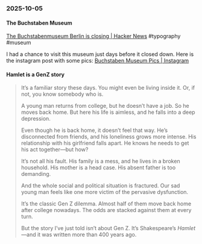 ### 2025-10-05
#### The Buchstaben Museum
[The Buchstabenmuseum Berlin is closing \| Hacker News](https://news.ycombinator.com/item?id=45472678) #typography #museum

I had a chance to visit this museum just days before it closed down. Here is the instagram post with some pics: [Buchstaben Museum Pics | Instagram](https://www.instagram.com/p/DPYRTczCKQm/?img_index=1)

#### Hamlet is a GenZ story

> It’s a familiar story these days. You might even be living inside it. Or, if not, you know somebody who is.
> 
> A young man returns from college, but he doesn’t have a job. So he moves back home. But here his life is aimless, and he falls into a deep depression.
> 
> Even though he is back home, it doesn’t feel that way. He’s disconnected from friends, and his loneliness grows more intense. His relationship with his girlfriend falls apart. He knows he needs to get his act together—but how?
> 
> It’s not all his fault. His family is a mess, and he lives in a broken household. His mother is a head case. His absent father is too demanding.
> 
> And the whole social and political situation is fractured. Our sad young man feels like one more victim of the pervasive dysfunction.
> 
> It’s the classic Gen Z dilemma. Almost half of them move back home after college nowadays. The odds are stacked against them at every turn.
> 
> But the story I’ve just told isn’t about Gen Z. It’s Shakespeare’s _Hamlet_—and it was written more than 400 years ago.